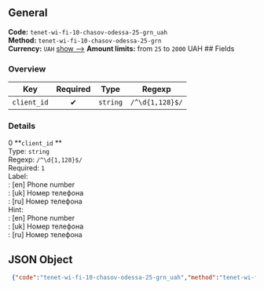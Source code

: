 ## General 
**Code:** `tenet-wi-fi-10-chasov-odessa-25-grn_uah`  
**Method:** `tenet-wi-fi-10-chasov-odessa-25-grn`  
**Currency:** `UAH` [show -->]() 
**Amount limits:** from `25`  to `2000`  UAH ## Fields 
### Overview 
|Key|Required|Type|Regexp| 
|:---:|:---:|:---:|:---:| 
|`client_id` |✔ |`string` |`/^\d{1,128}$/` | 
 
### Details 
0 **`client_id` **  
Type: `string`  
Regexp: `/^\d{1,128}$/`  
Required: `1`  
Label:  
: [en] Phone number  
: [uk] Номер телефона  
: [ru] Номер телефона  
Hint:  
: [en] Phone number  
: [uk] Номер телефона  
: [ru] Номер телефона  
## JSON Object 
```json
 {"code":"tenet-wi-fi-10-chasov-odessa-25-grn_uah","method":"tenet-wi-fi-10-chasov-odessa-25-grn","currency":"UAH","fields":[{"key":"client_id","type":"string","label":{"en":"Phone number","uk":"\u041d\u043e\u043c\u0435\u0440 \u0442\u0435\u043b\u0435\u0444\u043e\u043d\u0430","ru":"\u041d\u043e\u043c\u0435\u0440 \u0442\u0435\u043b\u0435\u0444\u043e\u043d\u0430"},"regexp":"\/^\\d{1,128}$\/","required":true,"position":1,"hint":{"en":"Phone number","uk":"\u041d\u043e\u043c\u0435\u0440 \u0442\u0435\u043b\u0435\u0444\u043e\u043d\u0430","ru":"\u041d\u043e\u043c\u0435\u0440 \u0442\u0435\u043b\u0435\u0444\u043e\u043d\u0430"},"example":"501234567"}],"amount_min":25,"amount_max":2000}```  
